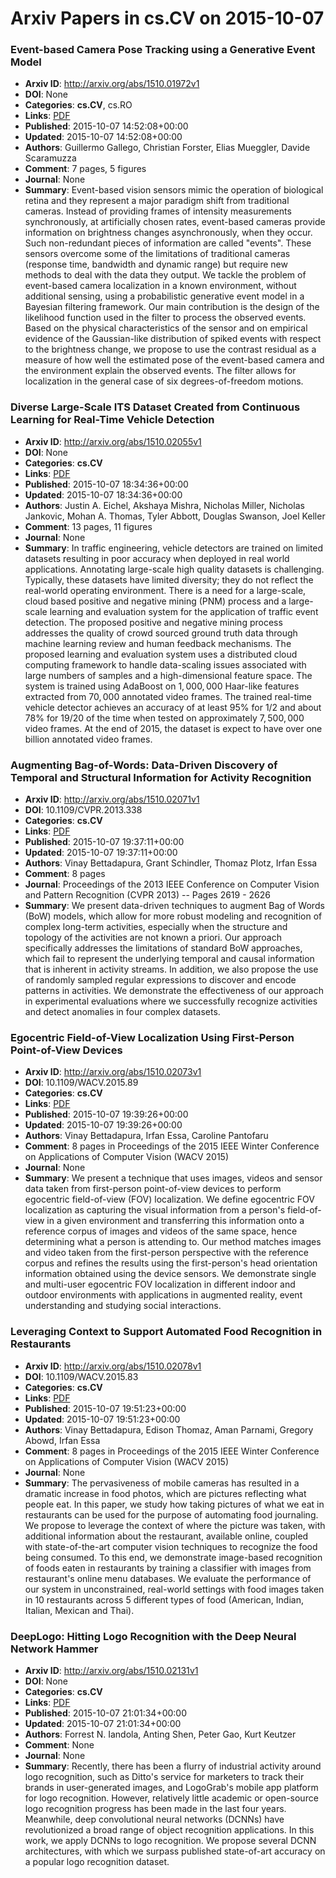 # Arxiv Papers in cs.CV on 2015-10-07
### Event-based Camera Pose Tracking using a Generative Event Model
- **Arxiv ID**: http://arxiv.org/abs/1510.01972v1
- **DOI**: None
- **Categories**: **cs.CV**, cs.RO
- **Links**: [PDF](http://arxiv.org/pdf/1510.01972v1)
- **Published**: 2015-10-07 14:52:08+00:00
- **Updated**: 2015-10-07 14:52:08+00:00
- **Authors**: Guillermo Gallego, Christian Forster, Elias Mueggler, Davide Scaramuzza
- **Comment**: 7 pages, 5 figures
- **Journal**: None
- **Summary**: Event-based vision sensors mimic the operation of biological retina and they represent a major paradigm shift from traditional cameras. Instead of providing frames of intensity measurements synchronously, at artificially chosen rates, event-based cameras provide information on brightness changes asynchronously, when they occur. Such non-redundant pieces of information are called "events". These sensors overcome some of the limitations of traditional cameras (response time, bandwidth and dynamic range) but require new methods to deal with the data they output. We tackle the problem of event-based camera localization in a known environment, without additional sensing, using a probabilistic generative event model in a Bayesian filtering framework. Our main contribution is the design of the likelihood function used in the filter to process the observed events. Based on the physical characteristics of the sensor and on empirical evidence of the Gaussian-like distribution of spiked events with respect to the brightness change, we propose to use the contrast residual as a measure of how well the estimated pose of the event-based camera and the environment explain the observed events. The filter allows for localization in the general case of six degrees-of-freedom motions.



### Diverse Large-Scale ITS Dataset Created from Continuous Learning for Real-Time Vehicle Detection
- **Arxiv ID**: http://arxiv.org/abs/1510.02055v1
- **DOI**: None
- **Categories**: **cs.CV**
- **Links**: [PDF](http://arxiv.org/pdf/1510.02055v1)
- **Published**: 2015-10-07 18:34:36+00:00
- **Updated**: 2015-10-07 18:34:36+00:00
- **Authors**: Justin A. Eichel, Akshaya Mishra, Nicholas Miller, Nicholas Jankovic, Mohan A. Thomas, Tyler Abbott, Douglas Swanson, Joel Keller
- **Comment**: 13 pages, 11 figures
- **Journal**: None
- **Summary**: In traffic engineering, vehicle detectors are trained on limited datasets resulting in poor accuracy when deployed in real world applications. Annotating large-scale high quality datasets is challenging. Typically, these datasets have limited diversity; they do not reflect the real-world operating environment. There is a need for a large-scale, cloud based positive and negative mining (PNM) process and a large-scale learning and evaluation system for the application of traffic event detection. The proposed positive and negative mining process addresses the quality of crowd sourced ground truth data through machine learning review and human feedback mechanisms. The proposed learning and evaluation system uses a distributed cloud computing framework to handle data-scaling issues associated with large numbers of samples and a high-dimensional feature space. The system is trained using AdaBoost on $1,000,000$ Haar-like features extracted from $70,000$ annotated video frames. The trained real-time vehicle detector achieves an accuracy of at least $95\%$ for $1/2$ and about $78\%$ for $19/20$ of the time when tested on approximately $7,500,000$ video frames. At the end of 2015, the dataset is expect to have over one billion annotated video frames.



### Augmenting Bag-of-Words: Data-Driven Discovery of Temporal and Structural Information for Activity Recognition
- **Arxiv ID**: http://arxiv.org/abs/1510.02071v1
- **DOI**: 10.1109/CVPR.2013.338
- **Categories**: **cs.CV**
- **Links**: [PDF](http://arxiv.org/pdf/1510.02071v1)
- **Published**: 2015-10-07 19:37:11+00:00
- **Updated**: 2015-10-07 19:37:11+00:00
- **Authors**: Vinay Bettadapura, Grant Schindler, Thomaz Plotz, Irfan Essa
- **Comment**: 8 pages
- **Journal**: Proceedings of the 2013 IEEE Conference on Computer Vision and
  Pattern Recognition (CVPR 2013) -- Pages 2619 - 2626
- **Summary**: We present data-driven techniques to augment Bag of Words (BoW) models, which allow for more robust modeling and recognition of complex long-term activities, especially when the structure and topology of the activities are not known a priori. Our approach specifically addresses the limitations of standard BoW approaches, which fail to represent the underlying temporal and causal information that is inherent in activity streams. In addition, we also propose the use of randomly sampled regular expressions to discover and encode patterns in activities. We demonstrate the effectiveness of our approach in experimental evaluations where we successfully recognize activities and detect anomalies in four complex datasets.



### Egocentric Field-of-View Localization Using First-Person Point-of-View Devices
- **Arxiv ID**: http://arxiv.org/abs/1510.02073v1
- **DOI**: 10.1109/WACV.2015.89
- **Categories**: **cs.CV**
- **Links**: [PDF](http://arxiv.org/pdf/1510.02073v1)
- **Published**: 2015-10-07 19:39:26+00:00
- **Updated**: 2015-10-07 19:39:26+00:00
- **Authors**: Vinay Bettadapura, Irfan Essa, Caroline Pantofaru
- **Comment**: 8 pages in Proceedings of the 2015 IEEE Winter Conference on
  Applications of Computer Vision (WACV 2015)
- **Journal**: None
- **Summary**: We present a technique that uses images, videos and sensor data taken from first-person point-of-view devices to perform egocentric field-of-view (FOV) localization. We define egocentric FOV localization as capturing the visual information from a person's field-of-view in a given environment and transferring this information onto a reference corpus of images and videos of the same space, hence determining what a person is attending to. Our method matches images and video taken from the first-person perspective with the reference corpus and refines the results using the first-person's head orientation information obtained using the device sensors. We demonstrate single and multi-user egocentric FOV localization in different indoor and outdoor environments with applications in augmented reality, event understanding and studying social interactions.



### Leveraging Context to Support Automated Food Recognition in Restaurants
- **Arxiv ID**: http://arxiv.org/abs/1510.02078v1
- **DOI**: 10.1109/WACV.2015.83
- **Categories**: **cs.CV**
- **Links**: [PDF](http://arxiv.org/pdf/1510.02078v1)
- **Published**: 2015-10-07 19:51:23+00:00
- **Updated**: 2015-10-07 19:51:23+00:00
- **Authors**: Vinay Bettadapura, Edison Thomaz, Aman Parnami, Gregory Abowd, Irfan Essa
- **Comment**: 8 pages in Proceedings of the 2015 IEEE Winter Conference on
  Applications of Computer Vision (WACV 2015)
- **Journal**: None
- **Summary**: The pervasiveness of mobile cameras has resulted in a dramatic increase in food photos, which are pictures reflecting what people eat. In this paper, we study how taking pictures of what we eat in restaurants can be used for the purpose of automating food journaling. We propose to leverage the context of where the picture was taken, with additional information about the restaurant, available online, coupled with state-of-the-art computer vision techniques to recognize the food being consumed. To this end, we demonstrate image-based recognition of foods eaten in restaurants by training a classifier with images from restaurant's online menu databases. We evaluate the performance of our system in unconstrained, real-world settings with food images taken in 10 restaurants across 5 different types of food (American, Indian, Italian, Mexican and Thai).



### DeepLogo: Hitting Logo Recognition with the Deep Neural Network Hammer
- **Arxiv ID**: http://arxiv.org/abs/1510.02131v1
- **DOI**: None
- **Categories**: **cs.CV**
- **Links**: [PDF](http://arxiv.org/pdf/1510.02131v1)
- **Published**: 2015-10-07 21:01:34+00:00
- **Updated**: 2015-10-07 21:01:34+00:00
- **Authors**: Forrest N. Iandola, Anting Shen, Peter Gao, Kurt Keutzer
- **Comment**: None
- **Journal**: None
- **Summary**: Recently, there has been a flurry of industrial activity around logo recognition, such as Ditto's service for marketers to track their brands in user-generated images, and LogoGrab's mobile app platform for logo recognition. However, relatively little academic or open-source logo recognition progress has been made in the last four years. Meanwhile, deep convolutional neural networks (DCNNs) have revolutionized a broad range of object recognition applications. In this work, we apply DCNNs to logo recognition. We propose several DCNN architectures, with which we surpass published state-of-art accuracy on a popular logo recognition dataset.



